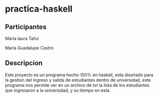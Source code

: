 # practica-haskell

 ## Participantes 

Maria laura Tafur 

Maria Guadalupe Castro

## Descripcion

Este proyecto es un programa hecho 100% en haskell, esta diseñado para la gestion del ingreso y salida de estudiantes dentro de universidad, este programa nos permite ver en un archivo de txt la lista de los estudiantes que ingresaron a la universidad, y su tiempo en esta.

